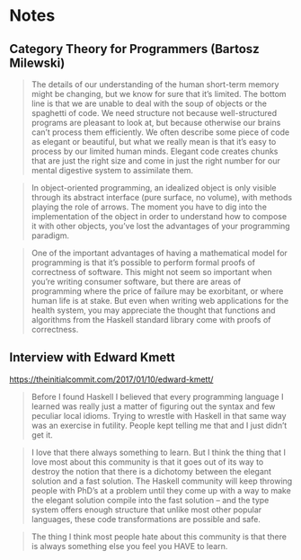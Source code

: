 # Notes

## Category Theory for Programmers (Bartosz Milewski)

> The details of our understanding of the human short-term memory might be changing, but we know for sure that it’s limited. The bottom line is that we are unable to deal with the soup of objects or the spaghetti of code. We need structure not because well-structured programs are pleasant to look at, but because otherwise our brains can’t process them efficiently. We often describe some piece of code as elegant or beautiful, but what we really mean is that it’s easy to process by our limited human minds. Elegant code creates chunks that are just the right size and come in just the right number for our mental digestive system to assimilate them.

> In object-oriented programming, an idealized object is only visible through its abstract interface (pure surface, no volume), with methods playing the role of arrows. The moment you have to dig into the implementation of the object in order to understand how to compose it with other objects, you’ve lost the advantages of your programming paradigm.

> One of the important advantages of having a mathematical model for programming is that it’s possible to perform formal proofs of correctness of software. This might not seem so important when you’re writing consumer software, but there are areas of programming where the price of failure may be exorbitant, or where human life is at stake. But even when writing web applications for the health system, you may appreciate the thought that functions and algorithms from the Haskell standard library come with proofs of correctness.

## Interview with Edward Kmett

https://theinitialcommit.com/2017/01/10/edward-kmett/

> Before I found Haskell I believed that every programming language I learned was really just a matter of figuring out the syntax and few peculiar local idioms. Trying to wrestle with Haskell in that same way was an exercise in futility. People kept telling me that and I just didn’t get it.

> I love that there always something to learn. But I think the thing that I love most about this community is that it goes out of its way to destroy the notion that there is a dichotomy between the elegant solution and a fast solution. The Haskell community will keep throwing people with PhD’s at a problem until they come up with a way to make the elegant solution compile into the fast solution – and the type system offers enough structure that unlike most other popular languages, these code transformations are possible and safe.

> The thing I think most people hate about this community is that there is always something else you feel you HAVE to learn.
